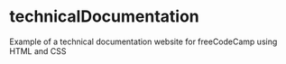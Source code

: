 # technicalDocumentation
Example of a technical documentation website for freeCodeCamp using HTML and CSS
